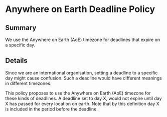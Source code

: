 # Anywhere on Earth Deadline Policy

## Summary

We use the Anywhere on Earth (AoE) timezone for deadlines that expire on a specific day.

## Details

Since we are an international organisation, setting a deadline to a specific day might cause confusion. Such a deadline would have different meanings in different timezones.

This policy proposes to use the Anywhere on Earth (AoE) timezone for these kinds of deadlines. A deadline set to day X, would not expire until day X has passed for every location on earth. Note that by this definition day X is included in the period before the deadline.
